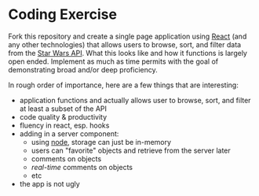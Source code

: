 # Coding Exercise
Fork this repository and create a single page application using [React](https://reactjs.org) (and any other technologies) that allows users to browse, sort, and filter data from the [Star Wars API](https://swapi.co/).  What this looks like and how it functions is largely open ended.  Implement as much as time permits with the goal of demonstrating broad and/or deep proficiency.

In rough order of importance, here are a few things that are interesting:
* application functions and actually allows user to browse, sort, and filter at least a subset of the API
* code quality & productivity
* fluency in react, esp. hooks
* adding in a server component:
  * using [node](https://nodejs.org/), storage can just be in-memory
  * users can "favorite" objects and retrieve from the server later
  * comments on objects
  * *real-time* comments on objects
  * etc
* the app is not ugly
